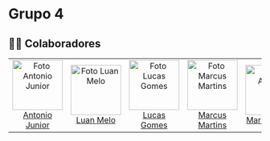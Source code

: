 
<!--
Arquiteto: rosa #FF00FF
PO: azul #
SM: marrom #
Devops: verde-escuro #
Desenvolvedor: amarelo #
-->

# Grupo 4

## 🧑‍💻 Colaboradores
<!-- Lembrar de colocar as pessoas em ordem alfabética -->

<table align="center">
  <tr>
    <td align="center">
        <img src="https://avatars.githubusercontent.com/u/72047826?v=4" width="100px;" alt="Foto Antonio Junior"/><br>
        <a href="https://github.com/antonioleaojr ">Antonio Junior</a>
    </td>
    <td align="center">
        <img src="https://avatars.githubusercontent.com/u/88345670?v=4" width="100px;" alt="Foto Luan Melo"/><br>
        <a href="https://github.com/luanmq ">Luan Melo</a>
    </td>
     <td align="center">
        <img src="https://avatars.githubusercontent.com/u/88175144?v=4" width="100px;" alt="Foto Lucas Gomes"/><br>
        <a href="https://github.com/lucasgcaldas">Lucas Gomes</a>
    </td>
    <td align="center">
        <img src="https://avatars.githubusercontent.com/u/89209017?v=4" width="100px;" alt="Foto Marcus Martins"/><br>
        <a href="https://github.com/marcusmartinsxx">Marcus Martins</a>
    </td>
    <td align="center">
        <img src="https://avatars.githubusercontent.com/u/87709987?v=4" width="100px;" alt="Foto Abritta"/><br>
        <a href="https://github.com/MariaAbritta ">Maria Abritta </a>
    </td>
   </tr>    
</table>

<br/>
